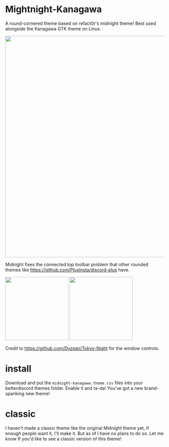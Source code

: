 # Mightnight-Kanagawa

A round-cornered theme based on refact0r's midnight theme!
Best used alongside the Kanagawa GTK theme on Linux.

<img width=700 src="https://imgur.com/hPJCInM">

Midnight fixes the connected top toolbar problem that other rounded themes like https://github.com/PlusInsta/discord-plus have.

<img height=200 src="https://user-images.githubusercontent.com/34758569/136284982-33fedd41-3438-404e-8bb0-373646fa9732.png"> <img height=200 src="https://user-images.githubusercontent.com/34758569/136284990-a0ca1ef4-bc08-4d19-9899-21f071393be8.png">

Credit to https://github.com/Dyzean/Tokyo-Night for the window controls.

# install

Download and put the `midnight-kanagawa.theme.css` files into your betterdiscord themes folder.
Enable it and ta-da! You've got a new brand-spanking new theme!


# classic

I haven't made a classic theme like the original Midnight theme yet, if enough people want it, I'll make it. But as of I have no plans to do so.
Let me know If you'd like to see a classic version of this theme!
